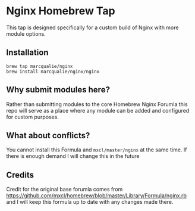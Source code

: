 # Nginx Homebrew Tap

This tap is designed specifically for a custom build of Nginx with more module options.

## Installation

    brew tap marcqualie/nginx
    brew install marcqualie/nginx/nginx

## Why submit modules here?

Rather than submitting modules to the core Homebrew Nginx Forumla this repo will serve as a place where any module can be added and configured for custom purposes.

## What about conflicts?

You cannot install this Formula and `mxcl/master/nginx` at the same time. If there is enough demand I will change this in the future

## Credits

Credit for the original base forumla comes from https://github.com/mxcl/homebrew/blob/master/Library/Formula/nginx.rb and I will keep this formula up to date with any changes made there.
